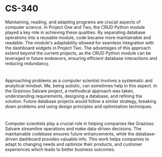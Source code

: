# CS-340
Maintaining, reading, and adapting programs are crucial aspects of computer science. In Project One and Two, the CRUD Python module played a key role in achieving these qualities. By separating database operations into a reusable module, code became more maintainable and readable. The module's adaptability allowed for seamless integration with the dashboard widgets in Project Two. The advantages of this approach extend beyond the current projects, as the CRUD Python module can be leveraged in future endeavors, ensuring efficient database interactions and reducing redundancy.
#
Approaching problems as a computer scientist involves a systematic and analytical mindset. Me, being autistic, can sometimes help in this aspect. In the Grazioso Salvare project, a methodical approach was taken, understanding requirements, designing a database, and refining the solution. Future database projects would follow a similar strategy, breaking down problems and using design principles and optimization techniques.
#
Computer scientists play a crucial role in helping companies like Grazioso Salvare streamline operations and make data-driven decisions. The maintainable codebase ensures future enhancements, while the database-driven dashboard provides valuable info. This work helps companies to adapt to changing needs and optimize their products, and customer experiences which leads to better business outcomes.

